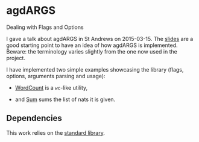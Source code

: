 # agdARGS
Dealing with Flags and Options

I gave a talk about agdARGS in St Andrews on 2015-03-15. The
[slides](https://github.com/gallais/agdARGS/blob/master/doc/2015-03-18-IIM.pdf)
are a good starting point to have an idea of how agdARGS is
implemented. Beware: the terminology varies slightly from the
one now used in the project.

I have implemented two simple examples showcasing the library (flags, options,
arguments parsing and usage):

* [WordCount](https://github.com/gallais/agdARGS/blob/master/agdARGS/Examples/WordCount.agda)
  is a `wc`-like utility,

* and [Sum](https://github.com/gallais/agdARGS/blob/master/agdARGS/Examples/Sum.agda)
  sums the list of nats it is given.

## Dependencies

This work relies on the [standard library](http://github.com/agda/agda-stdlib).
